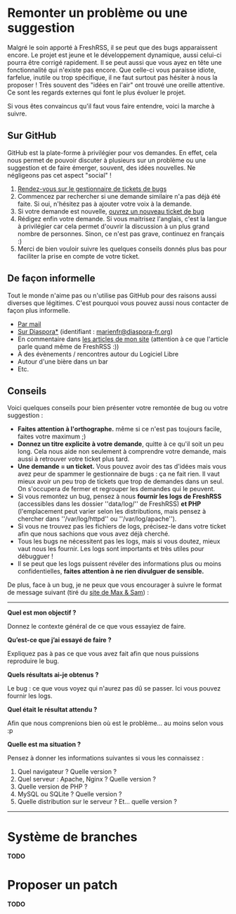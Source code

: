# Remonter un problème ou une suggestion

Malgré le soin apporté à FreshRSS, il se peut que des bugs apparaissent encore. Le projet est jeune et le développement dynamique, aussi celui-ci pourra être corrigé rapidement. Il se peut aussi que vous ayez en tête une fonctionnalité qui n'existe pas encore. Que celle-ci vous paraisse idiote, farfelue, inutile ou trop spécifique, il ne faut surtout pas hésiter à nous la proposer ! Très souvent des "idées en l'air" ont trouvé une oreille attentive. Ce sont les regards externes qui font le plus évoluer le projet.

Si vous êtes convaincus qu'il faut vous faire entendre, voici la marche à suivre.

## Sur GitHub

GitHub est la plate-forme à privilégier pour vos demandes. En effet, cela nous permet de pouvoir discuter à plusieurs sur un problème ou une suggestion et de faire émerger, souvent, des idées nouvelles. Ne négligeons pas cet aspect "social" !

 1. [Rendez-vous sur le gestionnaire de tickets de bugs](https://github.com/FreshRSS/FreshRSS/issues)
 2. Commencez par rechercher si une demande similaire n'a pas déjà été faite. Si oui, n'hésitez pas à ajouter votre voix à la demande.
 3. Si votre demande est nouvelle, [ouvrez un nouveau ticket de bug](https://github.com/FreshRSS/FreshRSS/issues/new)
 4. Rédigez enfin votre demande. Si vous maitrisez l'anglais, c'est la langue à privilégier car cela permet d'ouvrir la discussion à un plus grand nombre de personnes. Sinon, ce n'est pas grave, continuez en français :)
 5. Merci de bien vouloir suivre les quelques conseils donnés plus bas pour faciliter la prise en compte de votre ticket.

## De façon informelle

Tout le monde n'aime pas ou n'utilise pas GitHub pour des raisons aussi diverses que légitimes. C'est pourquoi vous pouvez aussi nous contacter de façon plus informelle.

* [Par mail](dev@marienfressinaud.fr)
* [Sur Diaspora*](https://diaspora-fr.org/people/14269f55abbb6818) (identifiant : marienfr@diaspora-fr.org)
* En commentaire dans [les articles de mon site](http://marienfressinaud.fr/) (attention à ce que l'article parle quand même de FreshRSS :))
* À des évènements / rencontres autour du Logiciel Libre
* Autour d'une bière dans un bar
* Etc.

## Conseils

Voici quelques conseils pour bien présenter votre remontée de bug ou votre suggestion :


* **Faites attention à l'orthographe.** même si ce n'est pas toujours facile, faites votre maximum ;)
* **Donnez un titre explicite à votre demande**, quitte à ce qu'il soit un peu long. Cela nous aide non seulement à comprendre votre demande, mais aussi à retrouver votre ticket plus tard.
* **Une demande = un ticket.** Vous pouvez avoir des tas d'idées mais vous avez peur de spammer le gestionnaire de bugs : ça ne fait rien. Il vaut mieux avoir un peu trop de tickets que trop de demandes dans un seul. On s'occupera de fermer et regrouper les demandes qui le peuvent.
* Si vous remontez un bug, pensez à nous **fournir les logs de FreshRSS** (accessibles dans les dossier ''data/log/'' de FreshRSS) **et PHP** (l'emplacement peut varier selon les distributions, mais pensez à chercher dans ''/var/log/httpd'' ou ''/var/log/apache'').
* Si vous ne trouvez pas les fichiers de logs, précisez-le dans votre ticket afin que nous sachions que vous avez déjà cherché.
* Tous les bugs ne nécessitent pas les logs, mais si vous doutez, mieux vaut nous les fournir. Les logs sont importants et très utiles pour débugguer !
* Il se peut que les logs puissent révéler des informations plus ou moins confidentielles, **faites attention à ne rien divulguer de sensible.**

De plus, face à un bug, je ne peux que vous encourager à suivre le format de message suivant (tiré du [site de Max & Sam](http://sametmax.com/template-de-demande-daide-en-informatique/)) :

----

**Quel est mon objectif ?**

Donnez le contexte général de ce que vous essayiez de faire.

**Qu’est-ce que j’ai essayé de faire ?**

Expliquez pas à pas ce que vous avez fait afin que nous puissions reproduire le bug.

**Quels résultats ai-je obtenus ?**

Le bug : ce que vous voyez qui n'aurez pas dû se passer. Ici vous pouvez fournir les logs.

**Quel était le résultat attendu ?**

Afin que nous comprenions bien où est le problème... au moins selon vous :p

**Quelle est ma situation ?**

Pensez à donner les informations suivantes si vous les connaissez :

 1. Quel navigateur ? Quelle version ?
 2. Quel serveur : Apache, Nginx ? Quelle version ?
 3. Quelle version de PHP ?
 4. MySQL ou SQLite ? Quelle version ?
 5. Quelle distribution sur le serveur ? Et… quelle version ?

----

# Système de branches

**TODO**

# Proposer un patch

**TODO**